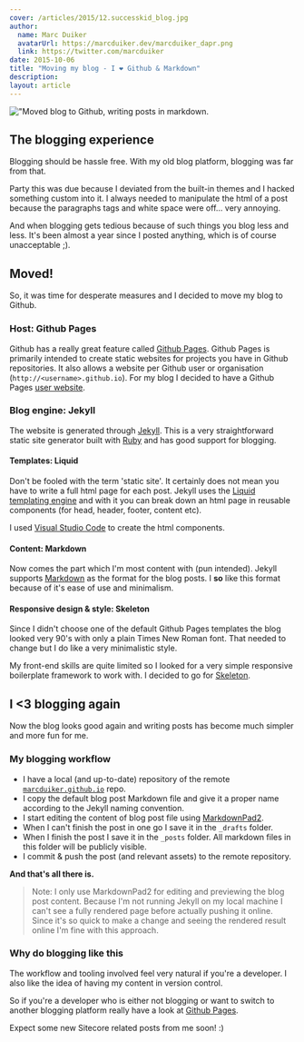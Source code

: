 ```yaml
---
cover: /articles/2015/12.successkid_blog.jpg
author:
  name: Marc Duiker
  avatarUrl: https://marcduiker.dev/marcduiker_dapr.png
  link: https://twitter.com/marcduiker
date: 2015-10-06
title: "Moving my blog - I ❤️ Github & Markdown"
description:
layout: article
---
```


!["Moved blog to Github, writing posts in markdown.](/articles/2015/12.successkid_blog.jpg)

## The blogging experience

Blogging should be hassle free. With my old blog platform, blogging was far from that. 

Party this was due because I deviated from the built-in themes and I hacked something custom into it. I always needed to manipulate the html of a post because the paragraphs tags and white space were off... very annoying. 

And when blogging gets tedious because of such things you blog less and less. It's been almost a year since I posted anything, which is of course unacceptable ;).

## Moved!
So, it was time for desperate measures and I decided to move my blog to Github.

### Host: Github Pages
Github has a really great feature called [Github Pages](https://pages.github.com/). Github Pages is primarily intended to create static websites for projects you have in Github repositories. It also allows a website per Github user or organisation (`http://<username>.github.io`). For my blog I decided to have a Github Pages [user website](http://marcduiker.github.io).

### Blog engine: Jekyll
The website is generated through [Jekyll](http://jekyllrb.com/). This is a very straightforward static site generator built with [Ruby](https://www.ruby-lang.org/) and has good support for blogging.

#### Templates: Liquid
Don't be fooled with the term 'static site'. It certainly does not mean you have to write a full html page for each post. Jekyll uses the [Liquid templating engine](https://github.com/Shopify/liquid/wiki) and with it you can break down an html page in reusable components (for head, header, footer, content etc).

I used [Visual Studio Code](https://code.visualstudio.com/) to create the html components.

#### Content: Markdown
Now comes the part which I'm most content with (pun intended). Jekyll supports [Markdown](http://daringfireball.net/projects/markdown/) as the format for the blog posts. I **so** like this format because of it's ease of use and minimalism.

#### Responsive design &amp; style: Skeleton
Since I didn't choose one of the default Github Pages templates the blog looked very 90's with only a plain Times New Roman font. That needed to change but I do like a very minimalistic style.

My front-end skills are quite limited so I looked for a very simple responsive boilerplate framework to work with. I decided to go for [Skeleton](http://getskeleton.com/).

## I <3 blogging again

Now the blog looks good again and writing posts has become much simpler and more fun for me. 

### My blogging workflow

- I have a local (and up-to-date) repository of the remote [`marcduiker.github.io`](https://github.com/marcduiker/marcduiker.github.io) repo.
- I copy the default blog post Markdown file and give it a proper name according to the Jekyll naming convention.
-  I start editing the content of blog post file using [MarkdownPad2](http://markdownpad.com/).
- When I can't finish the post in one go I save it in the `_drafts` folder.
- When I finish the post I save it in the `_posts` folder. All markdown files in this folder will be publicly visible.
- I commit &amp; push the post (and relevant assets) to the remote repository.

**And that's all there is.**

> Note: I only use MarkdownPad2 for editing and previewing the blog post content. Because I'm not running Jekyll on my local machine I can't see a fully rendered page before actually pushing it online. Since it's so quick to make a change and seeing the rendered result online I'm fine with this approach.


### Why do blogging like this
The workflow and tooling involved feel very natural if you're a developer. I also like the idea of having my content in version control.

So if you're a developer who is either not blogging or want to switch to another blogging platform really have a look at [Github Pages](https://pages.github.com/).

Expect some new Sitecore related posts from me soon! :)
